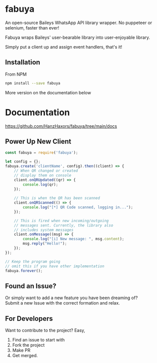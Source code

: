 # fabuya
An open-source Baileys WhatsApp API library wrapper. No puppeteer or selenium, faster than ever!

Fabuya wraps Baileys' user-bearable library into user-enjoyable library.

Simply put a client up and assign event handlers, that's it!

## Installation
From NPM
```sh
npm install --save fabuya
```
More version on the documentation below

# Documentation
https://github.com/HanzHaxors/fabuya/tree/main/docs

## Power Up New Client
```js
const fabuya = require('fabuya');

let config = {};
fabuya.create('clientName', config).then((client) => {
	// When QR changed or created
	// display them on console
	client.onQRUpdated((qr) => {
		console.log(qr);
	});
	
	// This is when the QR has been scanned
	client.onQRScanned(() => {
		console.log("[*] QR Code scanned, logging in...");
	});

	// This is fired when new incoming/outgoing
	// messages sent. Currently, the library also
	// includes system messages
	client.onMessage((msg) => {
		console.log("[i] New message: ", msg.content);
		msg.reply("Hello!");
	});
});

// Keep the program going
// omit this if you have other implementation
fabuya.forever();
```

## Found an Issue?
Or simply want to add a new feature you have been dreaming of?<br>
Submit a new Issue with the correct formation and relax.

## For Developers
Want to contribute to the project? Easy,
1. Find an issue to start with
2. Fork the project
3. Make PR
4. Get merged.
